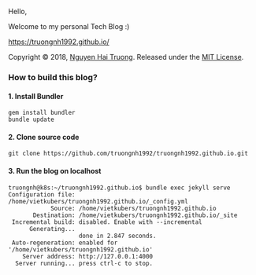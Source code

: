 Hello,

Welcome to my personal Tech Blog :)

https://truongnh1992.github.io/

Copyright © 2018, [Nguyen Hai Truong](https://github.com/truongnh1992). Released under the [MIT License](https://github.com/truongnh1992/truongnh1992.github.io/blob/master/LICENSE).

### How to build this blog?

#### 1. Install Bundler
```console
gem install bundler
bundle update
```

#### 2. Clone source code

```console
git clone https://github.com/truongnh1992/truongnh1992.github.io.git
```

#### 3. Run the blog on localhost

```console
truongnh@k8s:~/truongnh1992.github.io$ bundle exec jekyll serve
Configuration file: /home/vietkubers/truongnh1992.github.io/_config.yml
            Source: /home/vietkubers/truongnh1992.github.io
       Destination: /home/vietkubers/truongnh1992.github.io/_site
 Incremental build: disabled. Enable with --incremental
      Generating...
                    done in 2.847 seconds.
 Auto-regeneration: enabled for '/home/vietkubers/truongnh1992.github.io'
    Server address: http://127.0.0.1:4000
  Server running... press ctrl-c to stop.

```

